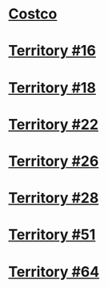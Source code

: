 #  [Costco](costco.png)
#  [Territory #16](Territory-16.png)
#  [Territory #18](Territory-18.png)
#  [Territory #22](Territory-22.png)
#  [Territory #26](Territory-26.png)
#  [Territory #28](Territory-28.png)
#  [Territory #51](Territory-51.png)
#  [Territory #64](Territory-64.png)
